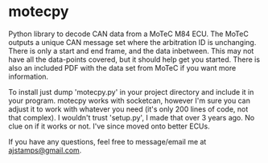 # motecpy

Python library to decode CAN data from a MoTeC M84 ECU. The MoTeC outputs a unique CAN message set where the arbitration ID is unchanging. There is only a start and end frame, and the data inbetween. This may not have all the data-points covered, but it should help get you started. There is also an included PDF with the data set from MoTeC if you want more information.

To install just dump 'motecpy.py' in your project directory and include it in your program. motecpy works with socketcan, however I'm sure you can adjust it to work with whatever you need (it's only 200 lines of code, not that complex). I wouldn't trust 'setup.py', I made that over 3 years ago. No clue on if it works or not. I've since moved onto better ECUs. 

If you have any questions, feel free to message/email me at [ajstamps@gmail.com](mailto:ajstamps@gmail.com).

